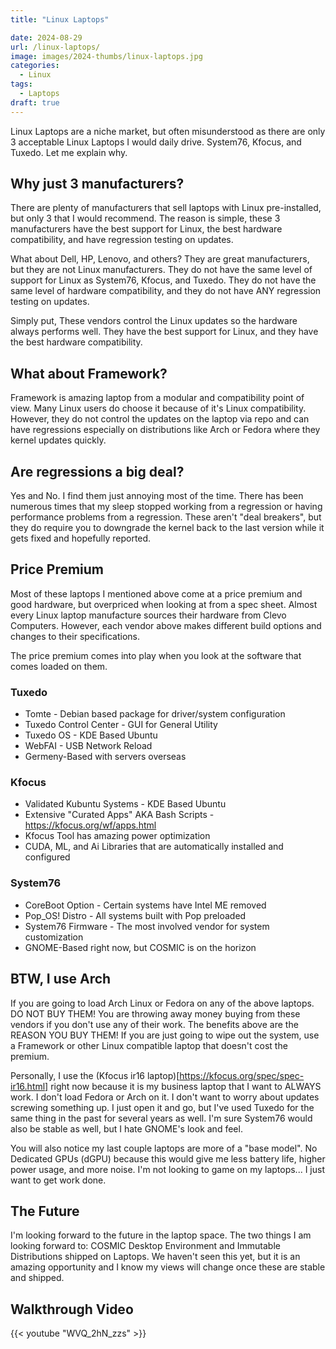```yaml
---
title: "Linux Laptops"

date: 2024-08-29
url: /linux-laptops/
image: images/2024-thumbs/linux-laptops.jpg
categories:
  - Linux
tags:
  - Laptops
draft: true
---
```

Linux Laptops are a niche market, but often misunderstood as there are only 3 acceptable Linux Laptops I would daily drive. System76, Kfocus, and Tuxedo. Let me explain why.
<!--more-->

## Why just 3 manufacturers?

There are plenty of manufacturers that sell laptops with Linux pre-installed, but only 3 that I would recommend. The reason is simple, these 3 manufacturers have the best support for Linux, the best hardware compatibility, and have regression testing on updates.

What about Dell, HP, Lenovo, and others? They are great manufacturers, but they are not Linux manufacturers. They do not have the same level of support for Linux as System76, Kfocus, and Tuxedo. They do not have the same level of hardware compatibility, and they do not have ANY regression testing on updates.

Simply put, These vendors control the Linux updates so the hardware always performs well. They have the best support for Linux, and they have the best hardware compatibility.

## What about Framework?

Framework is amazing laptop from a modular and compatibility point of view. Many Linux users do choose it because of it's Linux compatibility. However, they do not control the updates on the laptop via repo and can have regressions especially on distributions like Arch or Fedora where they kernel updates quickly. 

## Are regressions a big deal? 

Yes and No. I find them just annoying most of the time. There has been numerous times that my sleep stopped working from a regression or having performance problems from a regression. These aren't "deal breakers", but they do require you to downgrade the kernel back to the last version while it gets fixed and hopefully reported.

## Price Premium

Most of these laptops I mentioned above come at a price premium and good hardware, but overpriced when looking at from a spec sheet. Almost every Linux laptop manufacture sources their hardware from Clevo Computers. However, each vendor above makes different build options and changes to their specifications. 

The price premium comes into play when you look at the software that comes loaded on them. 

### Tuxedo

- Tomte - Debian based package for driver/system configuration
- Tuxedo Control Center - GUI for General Utility
- Tuxedo OS - KDE Based Ubuntu
- WebFAI - USB Network Reload
- Germeny-Based with servers overseas

### Kfocus

- Validated Kubuntu Systems - KDE Based Ubuntu
- Extensive "Curated Apps" AKA Bash Scripts - <https://kfocus.org/wf/apps.html>
- Kfocus Tool has amazing power optimization
- CUDA, ML, and Ai Libraries that are automatically installed and configured

### System76

- CoreBoot Option - Certain systems have Intel ME removed
- Pop_OS! Distro - All systems built with Pop preloaded
- System76 Firmware - The most involved vendor for system customization
- GNOME-Based right now, but COSMIC is on the horizon

## BTW, I use Arch

If you are going to load Arch Linux or Fedora on any of the above laptops. DO NOT BUY THEM! You are throwing away money buying from these vendors if you don't use any of their work. The benefits above are the REASON YOU BUY THEM! If you are just going to wipe out the system, use a Framework or other Linux compatible laptop that doesn't cost the premium. 

Personally, I use the (Kfocus ir16 laptop)[https://kfocus.org/spec/spec-ir16.html] right now because it is my business laptop that I want to ALWAYS work. I don't load Fedora or Arch on it. I don't want to worry about updates screwing something up. I just open it and go, but I've used Tuxedo for the same thing in the past for several years as well. I'm sure System76 would also be stable as well, but I hate GNOME's look and feel. 

You will also notice my last couple laptops are more of a "base model". No Dedicated GPUs (dGPU) because this would give me less battery life, higher power usage, and more noise. I'm not looking to game on my laptops... I just want to get work done.

## The Future

I'm looking forward to the future in the laptop space. The two things I am looking forward to: COSMIC Desktop Environment and Immutable Distributions shipped on Laptops. We haven't seen this yet, but it is an amazing opportunity and I know my views will change once these are stable and shipped.

## Walkthrough Video

{{< youtube "WVQ_2hN_zzs" >}}
